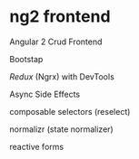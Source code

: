 # ng2 frontend 

 Angular 2 Crud Frontend

 Bootstap

 *Redux* (Ngrx) with DevTools 
 
 Async Side Effects 
 
 composable selectors (reselect) 
 
 normalizr (state normalizer)

 reactive forms  





